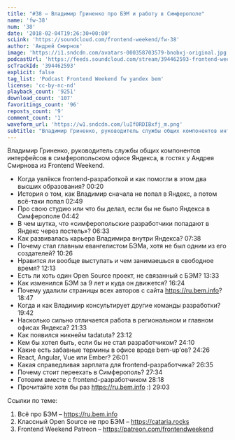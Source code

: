 ```yaml
---
title: "#38 – Владимир Гриненко про БЭМ и работу в Симферополе"
name: 'fw-38'
num: '38'
date: '2018-02-04T19:26:30+00:00'
scLink: 'https://soundcloud.com/frontend-weekend/fw-38'
author: 'Андрей Смирнов'
image: 'https://i1.sndcdn.com/avatars-000358703579-bnobxj-original.jpg'
podcastUrl: 'https://feeds.soundcloud.com/stream/394462593-frontend-weekend-fw-38.m4a'
scTrackId: '394462593'
explicit: false
tag_list: 'Podcast Frontend Weekend fw yandex bem'
license: 'cc-by-nc-nd'
playback_count: '9251'
download_count: '107'
favoritings_count: '96'
reposts_count: '9'
comment_count: '1'
waveform_url: 'https://w1.sndcdn.com/luIf0RDIBxfj_m.png'
subtitle: "Владимир Гриненко, руководитель службы общих компонентов интерфейсов в симферопольском офисе Яндекса, в гостях у Андрея Смирнова из Frontend Weekend. "
---
```

Владимир Гриненко, руководитель службы общих компонентов интерфейсов в симферопольском офисе Яндекса, в гостях у Андрея Смирнова из Frontend Weekend. 

- Когда увлёкся frontend-разработкой и как помогли в этом два высших образования? <timecode sec="20">00:20</timecode>
- История о том, как Владимир сначала не попал в Яндекс, а потом всё-таки попал <timecode sec="169">02:49</timecode>
- Про свою студию или что бы делал, если бы не было Яндекса в Симферополе <timecode sec="282">04:42</timecode>
- В чем шутка, что «симферопольские разработчики попадают в Яндекс через постель»? <timecode sec="393">06:33</timecode>
- Как развивалась карьера Владимира внутри Яндекса? <timecode sec="458">07:38</timecode>
- Почему стал главным евангелистом БЭМа, хотя не был одним из его создателей? <timecode sec="626">10:26</timecode>
- Нравится ли вообще выступать и чем занимаешься в свободное время? <timecode sec="733">12:13</timecode>
- Есть ли хоть один Open Source проект, не связанный с БЭМ? <timecode sec="813">13:33</timecode>
- Как изменился БЭМ за 9 лет и куда он движется? <timecode sec="984">16:24</timecode>
- Почему удалили страницы всех авторов с сайта https://ru.bem.info? <timecode sec="1127">18:47</timecode>
- Когда и как Владимир консультирует другие команды разработки? <timecode sec="1182">19:42</timecode>
- Насколько сильно отличается работа в региональном и главном офисах Яндекса? <timecode sec="1293">21:33</timecode>
- Как появился никнейм tadatuta? <timecode sec="1392">23:12</timecode>
- Кем бы хотел быть, если бы не стал разработчиком? <timecode sec="1450">24:10</timecode>
- Какие есть забавные термины в офисе вроде bem-up’ов? <timecode sec="1466">24:26</timecode>
- React, Angular, Vue или Ember? <timecode sec="1561">26:01</timecode>
- Какая справедливая зарплата для frontend-разработчика? <timecode sec="1595">26:35</timecode>
- Почему стоит переехать в Симферополь? <timecode sec="1654">27:34</timecode>
- Готовим вместе с frontend-разработчиком <timecode sec="1698">28:18</timecode>
- Прочитайте хотя бы раз https://ru.bem.info :) <timecode sec="1743">29:03</timecode>

Ссылки по теме:
1) Всё про БЭМ – https://ru.bem.info
2) Классный Open Source не про БЭМ – https://cataria.rocks
3) Frontend Weekend Patreon – https://patreon.com/frontendweekend
